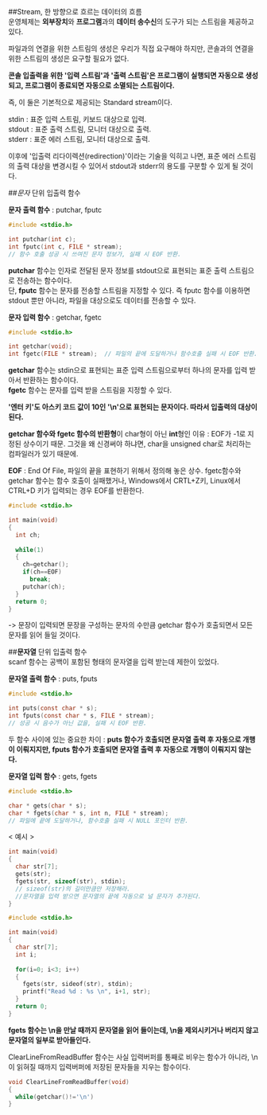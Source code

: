 ##Stream, 한 방향으로 흐르는 데이터의 흐름  
운영체제는 **외부장치**와 **프로그램**과의 **데이터 송수신**의 도구가 되는 스트림을 제공하고 있다.  

파일과의 연결을 위한 스트림의 생성은 우리가 직접 요구해야 하지만, 콘솔과의 연결을 위한 스트림의 생성은 요구할 필요가 없다.  

**콘솔 입출력을 위한 '입력 스트림'과 '출력 스트림'은 프로그램이 실행되면 자동으로 생성되고, 프로그램이 종료되면 자동으로 소멸되는 스트림이다.**  

즉, 이 둘은 기본적으로 제공되는 Standard stream이다.  

stdin : 표준 입력 스트림, 키보드 대상으로 입력.  
stdout : 표준 출력 스트림, 모니터 대상으로 출력.  
stderr : 표준 에러 스트림, 모니터 대상으로 출력.  

이후에 '입출력 리다이렉션(redirection)'이라는 기술을 익히고 나면, 표준 에러 스트림의 출력 대상을 변경시킬 수 있어서 stdout과 stderr의 용도를 구분할 수 있게 될 것이다.  
  
##*문자* 단위 입출력 함수  

**문자 출력 함수** : putchar, fputc  
```c
#include <stdio.h>

int putchar(int c);
int fputc(int c, FILE * stream);  
// 함수 호출 성공 시 쓰여진 문자 정보가, 실패 시 EOF 반환.
```
**putchar** 함수는 인자로 전달된 문자 정보를 stdout으로 표현되는 표준 출력 스트림으로 전송하는 함수이다.  
단, **fputc** 함수는 문자를 전송할 스트림을 지정할 수 있다. 즉 fputc 함수를 이용하면 stdout 뿐만 아니라, 파일을 대상으로도 데이터를 전송할 수 있다.  

**문자 입력 함수** : getchar, fgetc  
```c
#include <stdio.h>

int getchar(void);
int fgetc(FILE * stream);  // 파일의 끝에 도달하거나 함수호출 실패 시 EOF 반환.
```
**getchar** 함수는 stdin으로 표현되는 표준 입력 스트림으로부터 하나의 문자를 입력 받아서 반환하는 함수이다.  
**fgetc** 함수는 문자를 입력 받을 스트림을 지정할 수 있다.  

**'엔터 키'도 아스키 코드 값이 10인 '\n'으로 표현되는 문자이다. 따라서 입출력의 대상이 된다.**  

**getchar 함수와 fgetc 함수의 반환형**이 char형이 아닌 **int**형인 이유 : EOF가 -1로 지정된 상수이기 때문. 그것을 왜 신경써야 하냐면, char을 unsigned char로 처리하는 컴파일러가 있기 때문에.    

**EOF** : End Of File, 파일의 끝을 표현하기 위해서 정의해 놓은 상수. fgetc함수와 getchar 함수는 함수 호출이 실패했거나, Windows에서 CRTL+Z키, Linux에서 CTRL+D 키가 입력되는 경우 EOF를 반환한다.  
```c
#include <stdio.h>

int main(void)
{
  int ch;
  
  while(1)
  {
    ch=getchar();
    if(ch==EOF)
      break;
    putchar(ch);
  }
  return 0;
}
```
-> 문장이 입력되면 문장을 구성하는 문자의 수만큼 getchar 함수가 호출되면서 모든 문자를 읽어 들일 것이다.  

##**문자열** 단위 입출력 함수  
scanf 함수는 공백이 포함된 형태의 문자열을 입력 받는데 제한이 있었다.  

**문자열 출력 함수** : puts, fputs  
```c
#include <stdio.h>

int puts(const char * s);
int fputs(const char * s, FILE * stream);  
// 성공 시 음수가 아닌 값을, 실패 시 EOF 반환.
```
두 함수 사이에 있는 중요한 차이 : **puts 함수가 호출되면 문자열 출력 후 자동으로 개행이 이뤄지지만, fputs 함수가 호출되면 문자열 출력 후 자동으로 개행이 이뤄지지 않는다.**  

**문자열 입력 함수** : gets, fgets  
```c
#include <stdio.h>

char * gets(char * s);
char * fgets(char * s, int n, FILE * stream);  
// 파일에 끝에 도달하거나, 함수호출 실패 시 NULL 포인터 반환.
```
< 예시 >  
```c
int main(void)
{
  char str[7];
  gets(str);
  fgets(str, sizeof(str), stdin);  
  // sizeof(str)의 길이만큼만 저장해라. 
  //문자열을 입력 받으면 문자열의 끝에 자동으로 널 문자가 추가된다.
}
```
```c
#include <stdio.h>

int main(void)
{
  char str[7];
  int i;
  
  for(i=0; i<3; i++)
  {
    fgets(str, sideof(str), stdin);
    printf("Read %d : %s \n", i+1, str);
  }
  return 0;
}
```
**fgets 함수는 \n을 만날 때까지 문자열을 읽어 들이는데, \n을 제외시키거나 버리지 않고 문자열의 일부로 받아들인다.**  

ClearLineFromReadBuffer 함수는 사실 입력버퍼를 통째로 비우는 함수가 아니라, \n이 읽혀질 때까지 입력버퍼에 저장된 문자들을 지우는 함수이다.  
```c
void ClearLineFromReadBuffer(void)
{
  while(getchar()!='\n')
}
```
